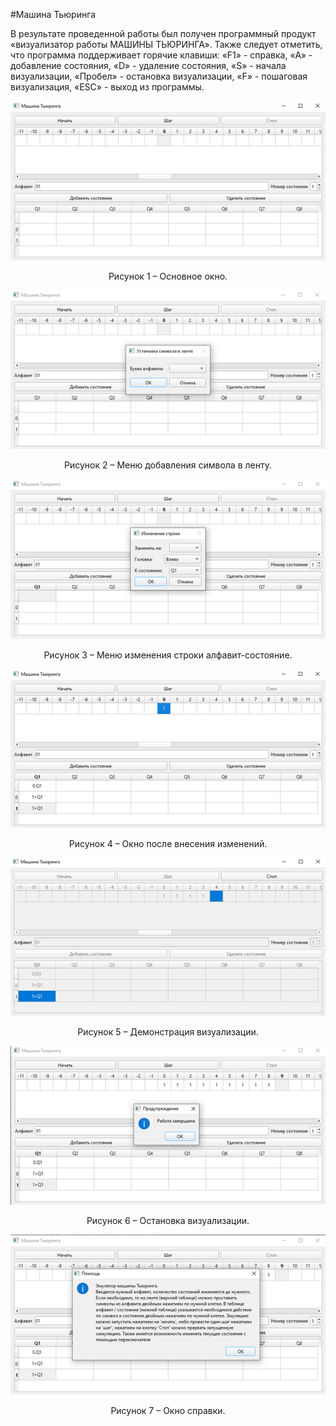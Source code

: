 #Машина Тьюринга

В результате проведенной работы был получен программный продукт «визуализатор работы МАШИНЫ ТЬЮРИНГА». Также следует отметить, что программа поддерживает горячие клавиши: «F1» - справка, «A» - добавление состояния, «D» - удаление состояния, «S» - начала визуализации, «Пробел» - остановка визуализации, «F» - пошаговая визуализация, «ESC» - выход из программы. 

<div align="center">

![Рисунок 1](https://github.com/voltara13/turingMachine/blob/master/img/1.png)

Рисунок 1 – Основное окно.

![Рисунок 2](https://github.com/voltara13/turingMachine/blob/master/img/2.png)

Рисунок 2 – Меню добавления символа в ленту.

![Рисунок 3](https://github.com/voltara13/turingMachine/blob/master/img/3.png) 

Рисунок 3 – Меню изменения строки алфавит-состояние.

![Рисунок 4](https://github.com/voltara13/turingMachine/blob/master/img/4.png)

Рисунок 4 – Окно после внесения изменений.

![Рисунок 5](https://github.com/voltara13/turingMachine/blob/master/img/5.png) 

Рисунок 5 – Демонстрация визуализации.

![Рисунок 6](https://github.com/voltara13/turingMachine/blob/master/img/6.png)

Рисунок 6 – Остановка визуализации.
 
![Рисунок 7](https://github.com/voltara13/turingMachine/blob/master/img/7.png)

Рисунок 7 – Окно справки.
 
</div>
